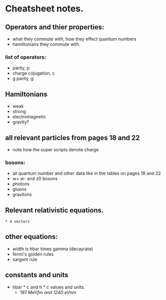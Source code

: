 # Cheatsheet notes.
## Operators and thier properties:
* what they commute with, how they effect quantum numbers
* hamiltonians they commute with.
### list of operators:
* parity, p
* charge cojugation, c
* g parity, g

## Hamiltonians
* weak
* strong
* electromagnetic
* gravity?

## all relevant particles from pages 18 and 22
* note how the super scripts denote charge

### bosons:
* all quantum number and other data like in the tables on pages 18 and 22
* w+ w- and z0 bosons 
* photons
* gluons
* gravitons

## Relevant relativistic equations.
    * 4 vectors

## other equations:
* width is hbar times gamma (decayrate)
* fermi's golden rules
* sargent rule

## constants and units
* hbar * c and h * c values and units.
    * 197 MeV*fm and 1240 eV*nm 
